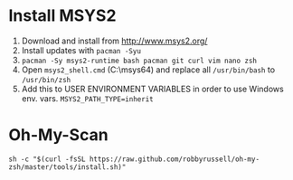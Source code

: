 # Install MSYS2

1. Download and install from http://www.msys2.org/
1. Install updates with `pacman -Syu`
1. `pacman -Sy msys2-runtime bash pacman git curl vim nano zsh`
1. Open `msys2_shell.cmd` (C:\msys64) and replace all `/usr/bin/bash` to `/usr/bin/zsh`
1. Add this to USER ENVIRONMENT VARIABLES in order to use Windows env. vars. `MSYS2_PATH_TYPE=inherit`

# Oh-My-Scan

`sh -c "$(curl -fsSL https://raw.github.com/robbyrussell/oh-my-zsh/master/tools/install.sh)"`
